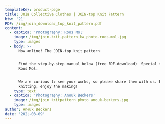 ```yaml
---
templateKey: product-page
title: JOIN Collective Clothes | JOIN-top Knit Pattern
btw: '21'
PDF: /img/join_download_top_knit_pattern.pdf
content:
  - caption: 'Photography: Roos Mol'
    image: /img/join-knit-pattern_bw_photo-roos-mol.jpg
    type: images
  - body: >-
      Now online! The JOIN-top knit pattern


      Find the step-by-step manual below (free PDF-download). Special thanks to
      Roos Mol.


      We are curious to see your works, so please share them with us. Enjoy the
      knitting, enjoy the making!
    type: text
  - caption: 'Photography: Anouk Beckers'
    image: /img/join_knitpattern_photo_anouk-beckers.jpg
    type: images
author: Anouk Beckers
date: '2021-03-09'
---
```


